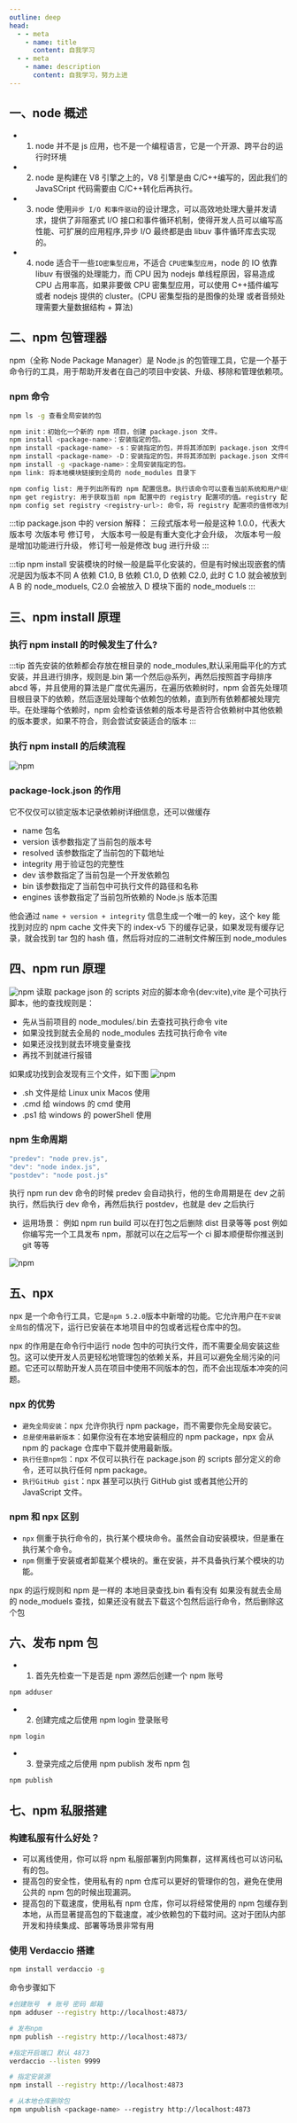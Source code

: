 ```yaml
---
outline: deep
head:
  - - meta
    - name: title
      content: 自我学习
  - - meta
    - name: description
      content: 自我学习，努力上进
---
```


## 一、node 概述

- 1. node 并不是 js 应用，也不是一个编程语言，它是一个开源、跨平台的运行时环境
- 2. node 是构建在 V8 引擎之上的，V8 引擎是由 C/C++编写的，因此我们的 JavaSCript 代码需要由 C/C++转化后再执行。
- 3. node 使用`异步 I/O 和事件驱动`的设计理念，可以高效地处理大量并发请求，提供了非阻塞式 I/O 接口和事件循环机制，使得开发人员可以编写高性能、可扩展的应用程序,异步 I/O 最终都是由 libuv 事件循环库去实现的。
- 4. node 适合干一些`IO密集型应用`，不适合 `CPU密集型应用`，node 的 IO 依靠 libuv 有很强的处理能力，而 CPU 因为 nodejs 单线程原因，容易造成 CPU 占用率高，如果非要做 CPU 密集型应用，可以使用 C++插件编写 或者 nodejs 提供的 cluster。(CPU 密集型指的是图像的处理 或者音频处理需要大量数据结构 + 算法)

## 二、npm 包管理器

npm（全称 Node Package Manager）是 Node.js 的包管理工具，它是一个基于命令行的工具，用于帮助开发者在自己的项目中安装、升级、移除和管理依赖项。

### npm 命令

```sh
npm ls -g 查看全局安装的包

npm init：初始化一个新的 npm 项目，创建 package.json 文件。
npm install <package-name>：安装指定的包。
npm install <package-name> -s：安装指定的包，并将其添加到 package.json 文件中的依赖列表中。
npm install <package-name> -D：安装指定的包，并将其添加到 package.json 文件中的开发依赖列表中。
npm install -g <package-name>：全局安装指定的包。
npm link: 将本地模块链接到全局的 node_modules 目录下

npm config list: 用于列出所有的 npm 配置信息。执行该命令可以查看当前系统和用户级别的所有 npm 配置信息，以及当前项目的配置信息（如果在项目目录下执行该命令）
npm get registry: 用于获取当前 npm 配置中的 registry 配置项的值。registry 配置项用于指定 npm 包的下载地址，如果未指定，则默认使用 npm 官方的包注册表地址
npm config set registry <registry-url>: 命令，将 registry 配置项的值修改为指定的 <registry-url> 地址
```

:::tip
package.json 中的 version 解释：
三段式版本号一般是这种 1.0.0，代表大版本号 次版本号 修订号， 大版本号一般是有重大变化才会升级， 次版本号一般是增加功能进行升级， 修订号一般是修改 bug 进行升级
:::

:::tip
npm install 安装模块的时候一般是扁平化安装的，但是有时候出现嵌套的情况是因为版本不同
A 依赖 C1.0,
B 依赖 C1.0,
D 依赖 C2.0,
此时 C 1.0 就会被放到 A B 的 node_moduels,
C2.0 会被放入 D 模块下面的 node_moduels
:::

## 三、npm install 原理

### 执行 npm install 的时候发生了什么?

:::tip
首先安装的依赖都会存放在根目录的 node_modules,默认采用扁平化的方式安装，并且进行排序，规则是.bin 第一个然后@系列，再然后按照首字母排序 abcd 等，并且使用的算法是广度优先遍历，在遍历依赖树时，npm 会首先处理项目根目录下的依赖，然后逐层处理每个依赖包的依赖，直到所有依赖都被处理完毕。在处理每个依赖时，npm 会检查该依赖的版本号是否符合依赖树中其他依赖的版本要求，如果不符合，则会尝试安装适合的版本
:::

### 执行 npm install 的后续流程

![npm](/node/npm.png)

### package-lock.json 的作用

它不仅仅可以锁定版本记录依赖树详细信息，还可以做缓存

- name 包名
- version 该参数指定了当前包的版本号
- resolved 该参数指定了当前包的下载地址
- integrity 用于验证包的完整性
- dev 该参数指定了当前包是一个开发依赖包
- bin 该参数指定了当前包中可执行文件的路径和名称
- engines 该参数指定了当前包所依赖的 Node.js 版本范围

他会通过 `name + version + integrity` 信息生成一个唯一的 key，这个 key 能找到对应的 npm cache 文件夹下的 index-v5 下的缓存记录，如果发现有缓存记录，就会找到 tar 包的 hash 值，然后将对应的二进制文件解压到 node_modules

## 四、npm run 原理

![npm](/node/ps1.png)
读取 package json 的 scripts 对应的脚本命令(dev:vite),vite 是个可执行脚本，他的查找规则是：

- 先从当前项目的 node_modules/.bin 去查找可执行命令 vite
- 如果没找到就去全局的 node_modules 去找可执行命令 vite
- 如果还没找到就去环境变量查找
- 再找不到就进行报错

如果成功找到会发现有三个文件，如下图
![npm](/node/ps2.png)

- .sh 文件是给 Linux unix Macos 使用
- .cmd 给 windows 的 cmd 使用
- .ps1 给 windows 的 powerShell 使用

### npm 生命周期

```js
"predev": "node prev.js",
"dev": "node index.js",
"postdev": "node post.js"
```

执行 npm run dev 命令的时候 predev 会自动执行，他的生命周期是在 dev 之前执行，然后执行 dev 命令，再然后执行 postdev，也就是 dev 之后执行

- 运用场景：
  例如 npm run build 可以在打包之后删除 dist 目录等等
  post 例如你编写完一个工具发布 npm，那就可以在之后写一个 ci 脚本顺便帮你推送到 git 等等

![npm](/node/ps3.png)

## 五、npx

npx 是一个命令行工具，它是`npm 5.2.0`版本中新增的功能。它允许用户在`不安装全局包`的情况下，运行已安装在本地项目中的包或者远程仓库中的包。

npx 的作用是在命令行中运行 node 包中的可执行文件，而不需要全局安装这些包。这可以使开发人员更轻松地管理包的依赖关系，并且可以避免全局污染的问题。它还可以帮助开发人员在项目中使用不同版本的包，而不会出现版本冲突的问题。

### npx 的优势

- `避免全局安装`：npx 允许你执行 npm package，而不需要你先全局安装它。
- `总是使用最新版本`：如果你没有在本地安装相应的 npm package，npx 会从 npm 的 package 仓库中下载并使用最新版。
- `执行任意npm包`：npx 不仅可以执行在 package.json 的 scripts 部分定义的命令，还可以执行任何 npm package。
- `执行GitHub gist`：npx 甚至可以执行 GitHub gist 或者其他公开的 JavaScript 文件。

### npm 和 npx 区别

- `npx` 侧重于执行命令的，执行某个模块命令。虽然会自动安装模块，但是重在执行某个命令。
- `npm` 侧重于安装或者卸载某个模块的。重在安装，并不具备执行某个模块的功能。

npx 的运行规则和 npm 是一样的 本地目录查找.bin 看有没有 如果没有就去全局的 node_moduels 查找，如果还没有就去下载这个包然后运行命令，然后删除这个包

## 六、发布 npm 包

- 1. 首先先检查一下是否是 npm 源然后创建一个 npm 账号

```sh
npm adduser
```

- 2. 创建完成之后使用 npm login 登录账号

```sh
npm login
```

- 3. 登录完成之后使用 npm publish 发布 npm 包

```sh
npm publish
```

## 七、npm 私服搭建

### 构建私服有什么好处？

- 可以离线使用，你可以将 npm 私服部署到内网集群，这样离线也可以访问私有的包。
- 提高包的安全性，使用私有的 npm 仓库可以更好的管理你的包，避免在使用公共的 npm 包的时候出现漏洞。
- 提高包的下载速度，使用私有 npm 仓库，你可以将经常使用的 npm 包缓存到本地，从而显著提高包的下载速度，减少依赖包的下载时间。这对于团队内部开发和持续集成、部署等场景非常有用

### 使用 Verdaccio 搭建

```sh
npm install verdaccio -g
```

命令步骤如下

```sh
#创建账号  # 账号 密码 邮箱
npm adduser --registry http://localhost:4873/

# 发布npm
npm publish --registry http://localhost:4873/

#指定开启端口 默认 4873
verdaccio --listen 9999

# 指定安装源
npm install --registry http://localhost:4873

# 从本地仓库删除包
npm unpublish <package-name> --registry http://localhost:4873
```
